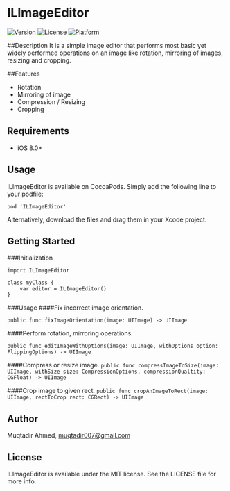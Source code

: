 # ILImageEditor

[![Version](https://img.shields.io/badge/pod-0.1.0-green.svg?style=flat-square)](http://cocoapods.org/pods/ILImageEditor)
[![License](https://img.shields.io/badge/license-MIT-yellow.svg?style=flat-square)](http://cocoapods.org/pods/ILImageEditor)
[![Platform](https://img.shields.io/badge/platform-iOS-red.svg?style=flat-square)](http://cocoapods.org/pods/ILImageEditor)

##Description
It is a simple image editor that performs most basic yet widely performed operations on an image like rotation, mirroring of images, resizing and cropping.

##Features
- Rotation
- Mirroring of image
- Compression / Resizing
- Cropping 

## Requirements
- iOS 8.0+

## Usage

ILImageEditor is available on CocoaPods. Simply add the following line to your podfile:

`
pod 'ILImageEditor'
`

Alternatively, download the files and drag them in your Xcode project.

## Getting Started
###Initialization
````
import ILImageEditor

class myClass {
	var editor = ILImageEditor()
}
````

###Usage
####Fix incorrect image orientation.

``
public func fixImageOrientation(image: UIImage) -> UIImage
``

####Perform rotation, mirroring operations.

`
public func editImageWithOptions(image: UIImage, withOptions option: FlippingOptions) -> UIImage
`

####Compress or resize image.
`
public func compressImageToSize(image: UIImage, withSize size: CompressionOptions, compressionQualtity: CGFloat) -> UIImage
`

####Crop image to given rect.
`
public func cropAnImageToRect(image: UIImage, rectToCrop rect: CGRect) -> UIImage
`

## Author

Muqtadir Ahmed, muqtadir007@gmail.com

## License

ILImageEditor is available under the MIT license. See the LICENSE file for more info.
